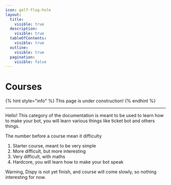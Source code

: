 ```yaml
---
icon: golf-flag-hole
layout:
  title:
    visible: true
  description:
    visible: true
  tableOfContents:
    visible: true
  outline:
    visible: true
  pagination:
    visible: false
---
```


# Courses

{% hint style="info" %}
This page is under construction!
{% endhint %}

***

Hello! This category of the documentation is meant to be used to learn how to make your bot, you will learn various things like ticket bot and others things.

The number before a course mean it difficulty

1. Starter course, meant to be very simple
2. More difficult, but more interesting
3. Very difficult, with maths
4. Hardcore, you will learn how to make your bot speak

Warning, Dispy is not yet finish, and course will come slowly, so nothing interesting for now.
